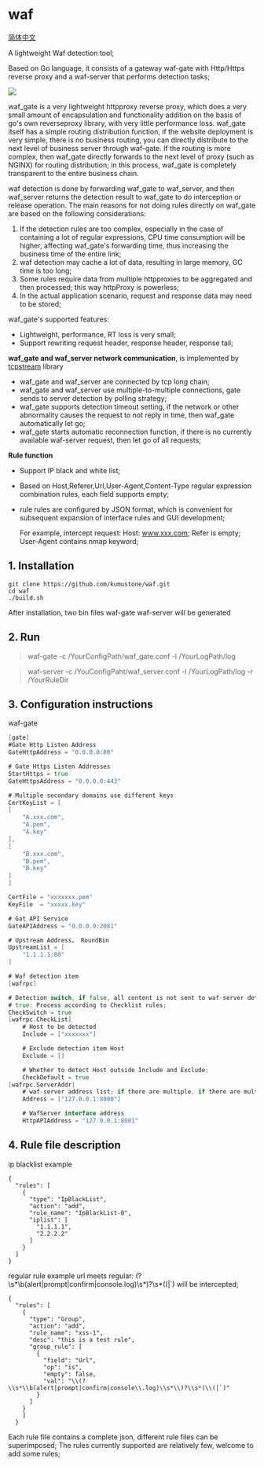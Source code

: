 # waf
[简体中文](README.md)

A lightweight Waf detection tool;

Based on Go language, it consists of a gateway waf-gate with Http/Https reverse proxy and a waf-server that performs detection tasks;

![](https://github.com/deph)



waf_gate is a very lightweight httpproxy reverse proxy, which does a very small amount of encapsulation and functionality addition on the basis of go's own reverseproxy library, with very little performance loss. waf_gate itself has a simple routing distribution function, if the website deployment is very simple, there is no business routing, you can directly distribute to the next level of business server through waf-gate. If the routing is more complex, then waf_gate directly forwards to the next level of proxy (such as NGINX) for routing distribution; in this process, waf_gate is completely transparent to the entire business chain.

waf detection is done by forwarding waf_gate to waf_server, and then waf_server returns the detection result to waf_gate to do interception or release operation. The main reasons for not doing rules directly on waf_gate are based on the following considerations:

1. If the detection rules are too complex, especially in the case of containing a lot of regular expressions, CPU time consumption will be higher, affecting waf_gate's forwarding time, thus increasing the business time of the entire link;
2. waf detection may cache a lot of data, resulting in large memory, GC time is too long;
3. Some rules require data from multiple httpproxies to be aggregated and then processed; this way httpProxy is powerless;
4. In the actual application scenario, request and response data may need to be stored;



waf_gate's supported features:

- Lightweight, performance, RT loss is very small;
- Support rewriting request header, response header, response tail;



**waf_gate and waf_server network communication**, is implemented by [tcpstream](https://github.com/deph) library

- waf_gate and waf_server are connected by tcp long chain;
- waf_gate and waf_server use multiple-to-multiple connections, gate sends to server detection by polling strategy;
- waf_gate supports detection timeout setting, if the network or other abnormality causes the request to not reply in time, then waf_gate automatically let go;
- waf_gate starts automatic reconnection function, if there is no currently available waf-server request, then let go of all requests;

**Rule function**

- Support IP black and white list;

- Based on Host,Referer,Url,User-Agent,Content-Type regular expression combination rules, each field supports empty;

- rule rules are configured by JSON format, which is convenient for subsequent expansion of interface rules and GUI development;

    For example, intercept request: Host: www.xxx.com; Refer is empty; User-Agent contains nmap keyword;

## 1. Installation

```
git clone https://github.com/kumustone/waf.git
cd waf 
./build.sh

```


After installation, two bin files waf-gate waf-server will be generated

## 2. Run

 > waf-gate -c /YourConfigPath/waf_gate.conf -l /YourLogPath/log

 > waf-server -c /YouConfigPaht/waf_server.conf -l /YourLogPath/log -r /YourRuleDir

## 3. Configuration instructions

waf-gate

```go
[gate]
#Gate Http Listen Address
GateHttpAddress = "0.0.0.0:80"

# Gate Https Listen Addresses
StartHttps = true
GateHttpsAddress = "0.0.0.0:443"

# Multiple secondary domains use different keys
CertKeyList = [
[
    "A.xxx.com",
    "A.pem",
    "A.key"
],
[
    "B.xxx.com",
    "B.pem",
    "B.key"
]
]

CertFile = "xxxxxxx.pem"
KeyFile  = "xxxxx.key"

# Gat API Service
GateAPIAddress = "0.0.0.0:2081"

# Upstream Address， RoundBin
UpstreamList = [
    "1.1.1.1:80"
]

# Waf detection item
[wafrpc]

# Detection switch, if false, all content is not sent to waf-server detection, directly forwarded to upstream processing;
# true: Process according to Checklist rules;
CheckSwitch = true
[wafrpc.CheckList]
    # Host to be detected
    Include = ["xxxxxxx"]

    # Exclude detection item Host
    Exclude = []

    # Whether to detect Host outside Include and Exclude;
    CheckDefault = true
[wafrpc.ServerAddr]
    # waf-server address list; if there are multiple, if there are multiple waf-server, forward requests by polling strategy;
    Address = ["127.0.0.1:8000"]

    # WafServer interface address
    HttpAPIAddress = "127.0.0.1:8001"
```

##  4. Rule file description

ip blacklist example

```
{
  "rules": [
    {
      "type": "IpBlackList",
      "action": "add",
      "rule_name": "IpBlackList-0",
      "iplist": [
        "1.1.1.1",
        "2.2.2.2"
      ]
    }
  ]
}

```

regular rule example url meets regular: \(?\s*\b(alert|prompt|confirm|console\.log)\s*\)?\s*(\(|`) will be intercepted;

```
{
  "rules": [
    {
      "type": "Group",
      "action": "add",
      "rule_name": "xss-1",
      "desc": "this is a test rule",
      "group_rule": [
        {
          "field": "Url",
          "op": "is",
          "empty": false,
          "val": "\\(?\\s*\\b(alert|prompt|confirm|console\\.log)\\s*\\)?\\s*(\\(|`)"
        }
      ]
    }
    ]
  }

```

Each rule file contains a complete json, different rule files can be superimposed;
The rules currently supported are relatively few, welcome to add some rules;



